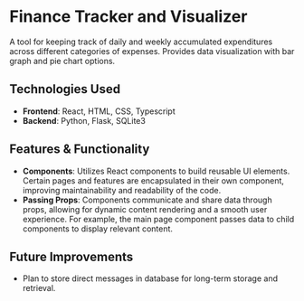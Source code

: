 # Finance Tracker and Visualizer 
A tool for keeping track of daily and weekly accumulated expenditures across different categories of expenses. Provides data visualization with bar graph and pie chart options.

## Technologies Used  
- **Frontend**: React, HTML, CSS, Typescript
- **Backend**: Python, Flask, SQLite3

## Features & Functionality  
- **Components**: Utilizes React components to build reusable UI elements. Certain pages and features are encapsulated in their own component, improving maintainability and readability of the code.
- **Passing Props**: Components communicate and share data through props, allowing for dynamic content rendering and a smooth user experience. For example, the main page component passes data to child components to display relevant content.  

## Future Improvements  
- Plan to store direct messages in database for long-term storage and retrieval.
